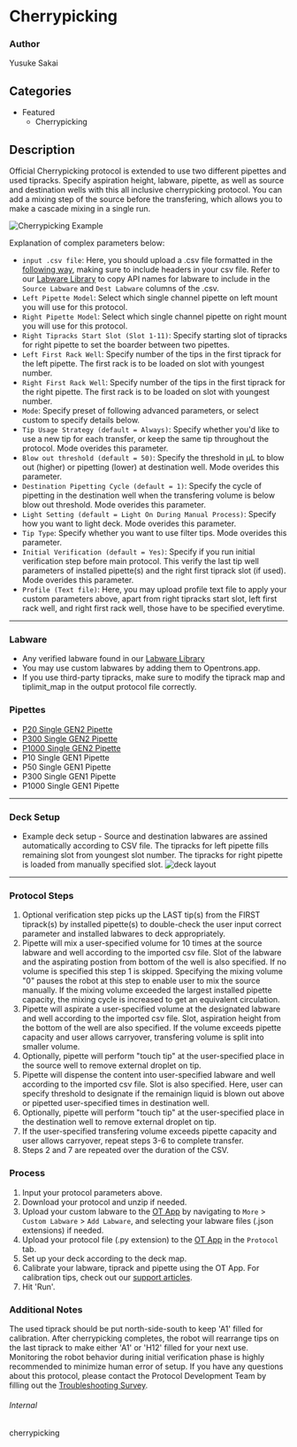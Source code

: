 # Cherrypicking

### Author
Yusuke Sakai

## Categories
* Featured
	* Cherrypicking

## Description

Official Cherrypicking protocol is extended to use two different pipettes and used tipracks. Specify aspiration height, labware, pipette, as well as source and destination wells with this all inclusive cherrypicking protocol. You can add a mixing step of the source before the transfering, which allows you to make a cascade mixing in a single run.

![Cherrypicking Example](https://opentrons-protocol-library-website.s3.amazonaws.com/custom-README-images/cherrypicking/cherrypicking_example.png)

Explanation of complex parameters below:

* `input .csv file`: Here, you should upload a .csv file formatted in the [following way](https://opentrons-protocol-library-website.s3.amazonaws.com/custom-README-images/1211/example.csv), making sure to include headers in your csv file. Refer to our [Labware Library](https://labware.opentrons.com/?category=wellPlate) to copy API names for labware to include in the `Source Labware` and `Dest Labware` columns of the .csv.
* `Left Pipette Model`: Select which single channel pipette on left mount you will use for this protocol.
* `Right Pipette Model`: Select which single channel pipette on right mount you will use for this protocol.
* `Right Tipracks Start Slot (Slot 1-11)`: Specify starting slot of tipracks for right pipette to set the boarder between two pipettes.
* `Left First Rack Well`: Specify number of the tips in the first tiprack for the left pipette. The first rack is to be loaded on slot with youngest number.
* `Right First Rack Well`: Specify number of the tips in the first tiprack for the right pipette. The first rack is to be loaded on slot with youngest number.
* `Mode`: Specify preset of following advanced parameters, or select custom to specify details below.
* `Tip Usage Strategy (default = Always)`: Specify whether you'd like to use a new tip for each transfer, or keep the same tip throughout the protocol. Mode overides this parameter.
* `Blow out threshold (default = 50)`: Specify the threshold in µL to blow out (higher) or pipetting (lower) at destination well. Mode overides this parameter.
* `Destination Pipetting Cycle (default = 1)`: Specify the cycle of pipetting in the destination well when the transfering volume is below blow out threshold. Mode overides this parameter.
* `Light Setting (default = Light On During Manual Process)`: Specify how you want to light deck. Mode overides this parameter.
* `Tip Type`: Specify whether you want to use filter tips. Mode overides this parameter.
* `Initial Verification (default = Yes)`: Specify if you run initial verification step before main protocol. This verify the last tip well parameters of installed pipette(s) and the right first tiprack slot (if used). Mode overides this parameter.
* `Profile (Text file)`: Here, you may upload profile text file to apply your custom parameters above, apart from right tipracks start slot, left first rack well, and right first rack well, those have to be specified everytime.

---


### Labware
* Any verified labware found in our [Labware Library](https://labware.opentrons.com/?category=wellPlate)
* You may use custom labwares by adding them to Opentrons.app. 
* If you use third-party tipracks, make sure to modify the tiprack map and tiplimit_map in the output protocol file correctly.

### Pipettes
* [P20 Single GEN2 Pipette](https://opentrons.com/pipettes/)
* [P300 Single GEN2 Pipette](https://opentrons.com/pipettes/)
* [P1000 Single GEN2 Pipette](https://opentrons.com/pipettes/)
* P10 Single GEN1 Pipette
* P50 Single GEN1 Pipette
* P300 Single GEN1 Pipette
* P1000 Single GEN1 Pipette


---

### Deck Setup
* Example deck setup - Source and destination labwares are assined automatically according to CSV file. The tipracks for left pipette fills remaining slot from youngest slot number. The tipracks for right pipette is loaded from manually specified slot.
![deck layout](https://opentrons-protocol-library-website.s3.amazonaws.com/custom-README-images/cherrypicking/Screen+Shot+2021-04-29+at+3.10.02+PM.png)

---

### Protocol Steps
1. Optional verification step picks up the LAST tip(s) from the FIRST tiprack(s) by installed pipette(s) to double-check the user input correct parameter and installed labwares to deck appropriately.
2. Pipette will mix a user-specified volume for 10 times at the source labware and well according to the imported csv file. Slot of the labware and the aspirating postion from bottom of the well is also specified. If no volume is specified this step 1 is skipped. Specifying the mixing volume "0" pauses the robot at this step to enable user to mix the source manually. If the mixing volume exceeded the largest installed pipette capacity, the mixing cycle is increased to get an equivalent circulation. 
3. Pipette will aspirate a user-specified volume at the designated labware and well according to the imported csv file. Slot, aspiration height from the bottom of the well are also specified. If the volume exceeds pipette capacity and user allows carryover, transfering volume is split into smaller volume.
4. Optionally, pipette will perform "touch tip" at the user-specified place in the source well to remove external droplet on tip.
5. Pipette will dispense the content into user-specified labware and well according to the imported csv file. Slot is also specified. Here, user can specify threshold to designate if the remainign liquid is blown out above or pipetted user-specified times in destination well. 
6. Optionally, pipette will perform "touch tip" at the user-specified place in the destination well to remove external droplet on tip.
7. If the user-specified transfering volume exceeds pipette capacity and user allows carryover, repeat steps 3-6 to complete transfer.
8. Steps 2 and 7 are repeated over the duration of the CSV.

### Process
1. Input your protocol parameters above.
2. Download your protocol and unzip if needed.
3. Upload your custom labware to the [OT App](https://opentrons.com/ot-app) by navigating to `More` > `Custom Labware` > `Add Labware`, and selecting your labware files (.json extensions) if needed.
4. Upload your protocol file (.py extension) to the [OT App](https://opentrons.com/ot-app) in the `Protocol` tab.
5. Set up your deck according to the deck map.
6. Calibrate your labware, tiprack and pipette using the OT App. For calibration tips, check out our [support articles](https://support.opentrons.com/en/collections/1559720-guide-for-getting-started-with-the-ot-2).
7. Hit 'Run'.

### Additional Notes
The used tiprack should be put north-side-south to keep 'A1' filled for calibration. After cherrypicking completes, the robot will rearrange tips on the last tiprack to make either 'A1' or 'H12' filled for your next use.  
Monitoring the robot behavior during initial verification phase is highly recommended to minimize human error of setup.
If you have any questions about this protocol, please contact the Protocol Development Team by filling out the [Troubleshooting Survey](https://protocol-troubleshooting.paperform.co/).

###### Internal
cherrypicking
